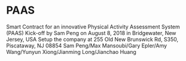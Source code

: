 # PAAS
Smart Contract for an innovative Physical Activity Assessment System (PAAS)
Kick-off by Sam Peng on August 8, 2018 in Bridgewater, New Jersey, USA
Setup the company at 255 Old New Brunswick Rd, S350, Piscataway, NJ 08854
Sam Peng/Max Mansoubi/Gary Epler/Amy Wang/Yunyun Xiong/Jianming Long/Jianchao Huang
